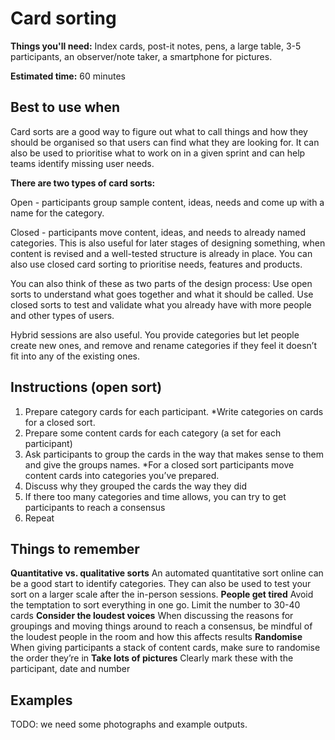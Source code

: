 # Card sorting

**Things you'll need:** Index cards, post-it notes, pens, a large table, 3-5 participants, an observer/note taker, a smartphone for pictures. 

**Estimated time:** 60 minutes

## Best to use when
Card sorts are a good way to figure out what to call things and how they should be organised so that users can find what they are looking for. It can also be used to prioritise what to work on in a given sprint and can help teams identify missing user needs. 

**There are two types of card sorts:**

Open - participants group sample content, ideas, needs and come up with a name for the category. 

Closed - participants move content, ideas, and needs to already named categories. This is also useful for later stages of  designing something, when content is revised and a well-tested structure is already in place. You can also use closed card sorting to prioritise needs, features and products.

You can also think of these as two parts of the design process:
Use open sorts to understand what goes together and what it should be called. 
Use closed sorts to test and validate what you already have with more people and other types of users. 

Hybrid sessions are also useful. You provide categories but let people create new ones, and remove and rename categories if they feel it doesn’t fit into any of the existing ones.

## Instructions (open sort)

1. Prepare category cards for each participant. *Write categories on cards for a closed sort.
2. Prepare some content cards for each category (a set for each participant)
3. Ask participants to group the cards in the way that makes sense to them and give the groups names. *For a closed sort participants move content cards into categories you’ve prepared.
4. Discuss why they grouped the cards the way they did
5. If there too many categories and time allows, you can try to get participants to reach a consensus
6. Repeat

## Things to remember

**Quantitative vs. qualitative sorts**
An automated quantitative sort online can be a good start to identify categories. They can also be used to test your sort on a larger scale after the in-person sessions.
**People get tired**
Avoid the temptation to sort everything in one go. Limit the number to 30-40 cards
**Consider the loudest voices** 
When discussing the reasons for groupings and moving things around to reach a consensus, be mindful of the loudest people in the room and how this affects results
**Randomise**
When giving participants a stack of content cards, make sure to randomise the order they’re in 
**Take lots of pictures**
Clearly mark these with the participant, date and number


## Examples

TODO: we need some photographs and example outputs.
